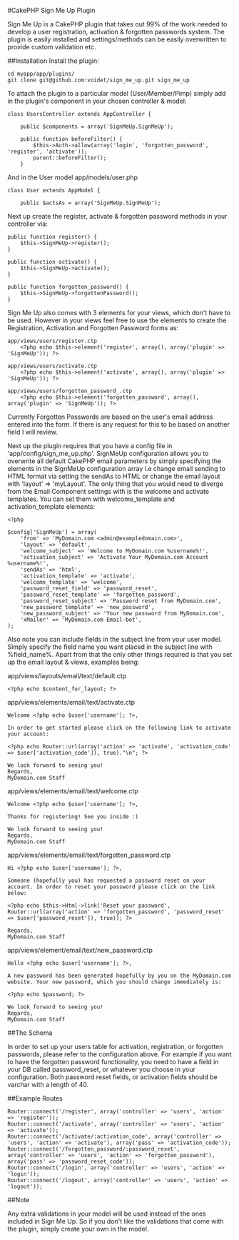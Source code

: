 #CakePHP Sign Me Up Plugin

Sign Me Up is a CakePHP plugin that takes out 99% of the work needed to develop a user registration, activation & forgotten passwords system. The plugin is easily installed and settings/methods can be easily overwritten to provide custom validation etc.

##Installation
Install the plugin:

	cd myapp/app/plugins/
	git clone git@github.com:voidet/sign_me_up.git sign_me_up

To attach the plugin to a particular model (User/Member/Pimp) simply add in the plugin's component in your chosen controller & model:

	class UsersController extends AppController {

		public $components = array('SignMeUp.SignMeUp');

		public function beforeFilter() {
			$this->Auth->allow(array('login', 'forgotten_password', 'register', 'activate'));
			parent::beforeFilter();
		}

And in the User model app/models/user.php

	class User extends AppModel {

		public $actsAs = array('SignMeUp.SignMeUp');

Next up create the register, activate & forgotten password methods in your controller via:

	public function register() {
		$this->SignMeUp->register();
	}

	public function activate() {
		$this->SignMeUp->activate();
	}

	public function forgotten_password() {
		$this->SignMeUp->forgottenPassword();
	}

Sign Me Up also comes with 3 elements for your views, which don't have to be used. However in your views feel free to use the elements to create the Registration, Activation and Forgotten Password forms as:

	app/views/users/register.ctp
		<?php echo $this->element('register', array(), array('plugin' => 'SignMeUp')); ?>

	app/views/users/activate.ctp
		<?php echo $this->element('activate', array(), array('plugin' => 'SignMeUp')); ?>

	app/views/users/forgotten_password_.ctp
		<?php echo $this->element('forgotten_password', array(), array('plugin' => 'SignMeUp')); ?>

Currently Forgotten Passwords are based on the user's email address entered into the form. If there is any request for this to be based on another field I will review.

Next up the plugin requires that you have a config file in 'app/config/sign_me_up.php'. SignMeUp configuration allows you to overwrite all default CakePHP email parameters by simply specifying the elements in the SignMeUp configuration array i.e change email sending to HTML format via setting the sendAs to HTML or change the email layout with 'layout' => 'myLayout'. The only thing that you would need to diverge from the Email Component settings with is the welcome and activate templates. You can set them with welcome_template and activation_template elements:

	<?php

	$config['SignMeUp'] = array(
		'from' => 'MyDomain.com <admin@exampledomain.com>',
		'layout' => 'default',
		'welcome_subject' => 'Welcome to MyDomain.com %username%!',
		'activation_subject' => 'Activate Your MyDomain.com Account %username%!',
		'sendAs' => 'html',
		'activation_template' => 'activate',
		'welcome_template' => 'welcome',
		'password_reset_field' => 'password_reset',
		'password_reset_template' => 'forgotten_password',
		'password_reset_subject' => 'Password reset from MyDomain.com',
		'new_password_template' => 'new_password',
		'new_password_subject' => 'Your new password from MyDomain.com',
		'xMailer' => 'MyDomain.com Email-bot',
	);

Also note you can include fields in the subject line from your user model. Simply specify the field name you want placed in the subject line with %field_name%. Apart from that the only other things required is that you set up the email layout & views, examples being:

app/views/layouts/email/text/default.ctp

	<?php echo $content_for_layout; ?>

app/views/elements/email/text/activate.ctp

	Welcome <?php echo $user['username']; ?>,

	In order to get started please click on the following link to activate your account:

	<?php echo Router::url(array('action' => 'activate', 'activation_code' => $user['activation_code']), true)."\n"; ?>

	We look forward to seeing you!
	Regards,
	MyDomain.com Staff

app/views/elements/email/text/welcome.ctp

	Welcome <?php echo $user['username']; ?>,

	Thanks for registering! See you inside :)

	We look forward to seeing you!
	Regards,
	MyDomain.com Staff

app/views/elements/email/text/forgotten_password.ctp

	Hi <?php echo $user['username']; ?>,

	Someone (hopefully you) has requested a password reset on your account. In order to reset your password please click on the link below:

	<?php echo $this->Html->link('Reset your password', Router::url(array('action' => 'forgotten_password', 'password_reset' => $user['password_reset']), true)); ?>

	Regards,
	MyDomain.com Staff

app/views/element/email/text/new_password.ctp

	Hello <?php echo $user['username']; ?>,

	A new password has been generated hopefully by you on the MyDomain.com website. Your new password, which you should change immediately is:

	<?php echo $password; ?>

	We look forward to seeing you!
	Regards,
	MyDomain.com Staff

##The Schema

In order to set up your users table for activation, registration, or forgotten passwords, please refer to the configuration above. For example if you want to have the forgotten password functionality, you need to have a field in your DB called password_reset, or whatever you choose in your configuration. Both password reset fields, or activation fields should be varchar with a length of 40.

##Example Routes

	Router::connect('/register', array('controller' => 'users', 'action' => 'register'));
	Router::connect('/activate', array('controller' => 'users', 'action' => 'activate'));
	Router::connect('/activate/:activation_code', array('controller' => 'users', 'action' => 'activate'), array('pass' => 'activation_code'));
	Router::connect('/forgotten_password/:password_reset', array('controller' => 'users', 'action' => 'forgotten_password'), array('pass' => 'password_reset_code'));
	Router::connect('/login', array('controller' => 'users', 'action' => 'login'));
	Router::connect('/logout', array('controller' => 'users', 'action' => 'logout'));

##Note

Any extra validations in your model will be used instead of the ones included in Sign Me Up. So if you don't like the validations that come with the plugin, simply create your own in the model.
